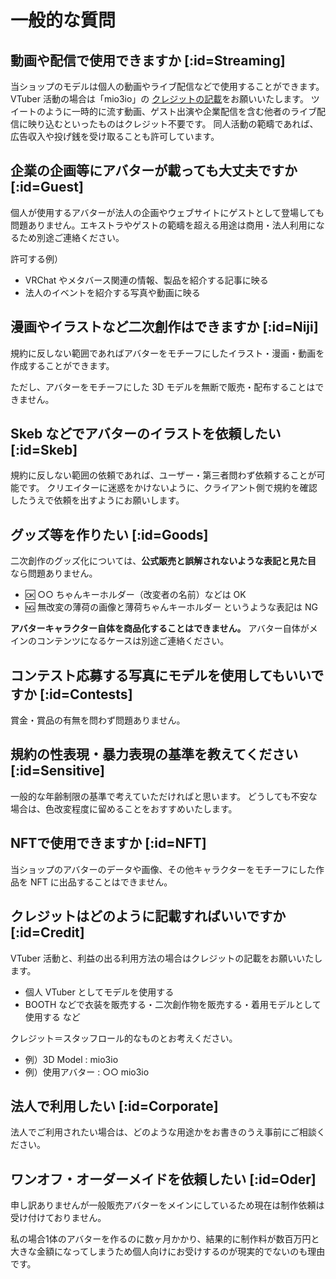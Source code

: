 # 一般的な質問

## 動画や配信で使用できますか [:id=Streaming]

当ショップのモデルは個人の動画やライブ配信などで使用することができます。
VTuber 活動の場合は「mio3io」の [クレジットの記載](qa/general?id=クレジットはどのように記載すればいいですか)をお願いいたします。
ツイートのように一時的に流す動画、ゲスト出演や企業配信を含む他者のライブ配信に映り込むといったものはクレジット不要です。
同人活動の範疇であれば、広告収入や投げ銭を受け取ることも許可しています。

## 企業の企画等にアバターが載っても大丈夫ですか [:id=Guest]

個人が使用するアバターが法人の企画やウェブサイトにゲストとして登場しても問題ありません。エキストラやゲストの範疇を超える用途は商用・法人利用になるため別途ご連絡ください。

許可する例）

- VRChat やメタバース関連の情報、製品を紹介する記事に映る
- 法人のイベントを紹介する写真や動画に映る

## 漫画やイラストなど二次創作はできますか [:id=Niji]

規約に反しない範囲であればアバターをモチーフにしたイラスト・漫画・動画を作成することができます。

ただし、アバターをモチーフにした 3D モデルを無断で販売・配布することはできません。

## Skeb などでアバターのイラストを依頼したい [:id=Skeb]

規約に反しない範囲の依頼であれば、ユーザー・第三者問わず依頼することが可能です。
クリエイターに迷惑をかけないように、クライアント側で規約を確認したうえで依頼を出すようにお願いします。

## グッズ等を作りたい [:id=Goods]

二次創作のグッズ化については、**公式販売と誤解されないような表記と見た目** なら問題ありません。

- 🆗 ○○ ちゃんキーホルダー（改変者の名前）などは OK
- 🆖 無改変の薄荷の画像と薄荷ちゃんキーホルダー というような表記は NG

**アバターキャラクター自体を商品化することはできません。**
アバター自体がメインのコンテンツになるケースは別途ご連絡ください。

## コンテスト応募する写真にモデルを使用してもいいですか [:id=Contests]

賞金・賞品の有無を問わず問題ありません。

## 規約の性表現・暴力表現の基準を教えてください [:id=Sensitive]

一般的な年齢制限の基準で考えていただければと思います。
どうしても不安な場合は、色改変程度に留めることをおすすめいたします。

## NFTで使用できますか [:id=NFT]

当ショップのアバターのデータや画像、その他キャラクターをモチーフにした作品を NFT に出品することはできません。


## クレジットはどのように記載すればいいですか [:id=Credit]

VTuber 活動と、利益の出る利用方法の場合はクレジットの記載をお願いいたします。

- 個人 VTuber としてモデルを使用する
- BOOTH などで衣装を販売する・二次創作物を販売する・着用モデルとして使用する など

クレジット＝スタッフロール的なものとお考えください。

- 例）3D Model : mio3io
- 例）使用アバター : ○○ mio3io

## 法人で利用したい [:id=Corporate]

法人でご利用されたい場合は、どのような用途かをお書きのうえ事前にご相談ください。

## ワンオフ・オーダーメイドを依頼したい [:id=Oder]

申し訳ありませんが一般販売アバターをメインにしているため現在は制作依頼は受け付けておりません。

私の場合1体のアバターを作るのに数ヶ月かかり、結果的に制作料が数百万円と大きな金額になってしまうため個人向けにお受けするのが現実的でないのも理由です。